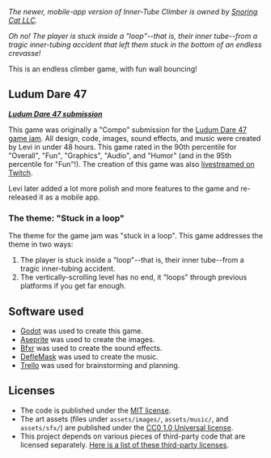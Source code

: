 _The newer, mobile-app version of Inner-Tube Climber is owned by [Snoring Cat LLC](https://snoringcat.games)._

_Oh no! The player is stuck inside a "loop"--that is, their inner tube--from a tragic inner-tubing accident that left them stuck in the bottom of an endless crevasse!_

This is an endless climber game, with fun wall bouncing!

## Ludum Dare 47

_**[Ludum Dare 47 submission](https://ldjam.com/events/ludum-dare/47/stuck-in-an-inner-tube/)**_

This game was originally a "Compo" submission for the [Ludum Dare 47 game jam](https://ldjam.com/events/ludum-dare/47/stuck-in-an-inner-tube/). All design, code, images, sound effects, and music were created by Levi in under 48 hours. This game rated in the 90th percentile for "Overall", "Fun", "Graphics", "Audio", and "Humor" (and in the 95th percentile for "Fun"!). The creation of this game was also [livestreamed on Twitch](https://www.twitch.tv/ukulelefury/videos).

Levi later added a lot more polish and more features to the game and re-released it as a mobile app.

### The theme: "Stuck in a loop"

The theme for the game jam was "stuck in a loop". This game addresses the theme in two ways:
1.  The player is stuck inside a "loop"--that is, their inner tube--from a tragic inner-tubing accident.
2.  The vertically-scrolling level has no end, it "loops" through previous platforms if you get far enough.

## Software used

-   [Godot](https://godotengine.org/) was used to create this game.
-   [Aseprite](https://www.aseprite.org/) was used to create the images.
-   [Bfxr](https://www.bfxr.net/) was used to create the sound effects.
-   [DefleMask](https://deflemask.com/) was used to create the music.
-   [Trello](https://trello.com/b/GvuTgtRC/ludum-dare-47) was used for brainstorming and planning.

## Licenses

-   The code is published under the [MIT license](LICENSE).
-   The art assets (files under `assets/images/`, `assets/music/`, and `assets/sfx/`) are published under the [CC0 1.0 Universal license](https://creativecommons.org/publicdomain/zero/1.0/deed.en).
-   This project depends on various pieces of third-party code that are licensed separately. [Here is a list of these third-party licenses](./docs/third-party-licenses.txt).
